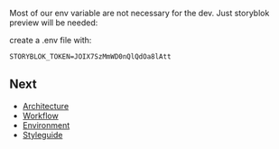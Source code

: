 Most of our env variable are not necessary for the dev. Just storyblok preview will be needed:

create a .env file with:

`STORYBLOK_TOKEN=JOIX7SzMmWD0nQlQdOa8lAtt`

## Next

- [Architecture](./architecture.md)
- [Workflow](./workflow.md)
- [Environment](./environment.md)
- [Styleguide](./styleguide.md)
